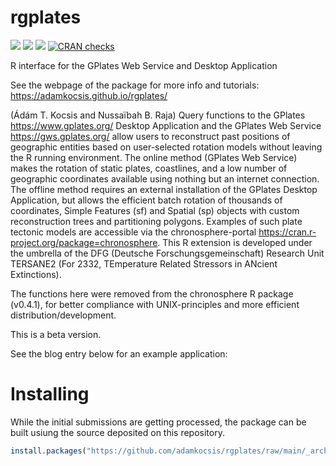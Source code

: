 
# rgplates

[![](https://img.shields.io/badge/devel%20version-0.3.0-green.svg)](https://github.com/adamkocsis/rgplates)
[![](https://www.r-pkg.org/badges/version/rgplates?color=orange)](https://cran.r-project.org/package=rgplates)
[![](http://cranlogs.r-pkg.org/badges/grand-total/rgplates?color=yellow)](https://cran.r-project.org/package=rgplates)
[![CRAN
checks](https://badges.cranchecks.info/summary/rgplates.svg)](https://cran.r-project.org/web/checks/check_results_rgplates.html)

R interface for the GPlates Web Service and Desktop Application

See the webpage of the package for more info and tutorials:
<https://adamkocsis.github.io/rgplates/>

(Ádám T. Kocsis and Nussaïbah B. Raja) Query functions to the GPlates
<https://www.gplates.org/> Desktop Application and the GPlates Web
Service <https://gws.gplates.org/> allow users to reconstruct past
positions of geographic entities based on user-selected rotation models
without leaving the R running environment. The online method (GPlates
Web Service) makes the rotation of static plates, coastlines, and a low
number of geographic coordinates available using nothing but an internet
connection. The offline method requires an external installation of the
GPlates Desktop Application, but allows the efficient batch rotation of
thousands of coordinates, Simple Features (sf) and Spatial (sp) objects
with custom reconstruction trees and partitioning polygons. Examples of
such plate tectonic models are accessible via the chronosphere-portal
<https://cran.r-project.org/package=chronosphere>. This R extension is
developed under the umbrella of the DFG (Deutsche
Forschungsgemeinschaft) Research Unit TERSANE2 (For 2332, TEmperature
Related Stressors in ANcient Extinctions).

The functions here were removed from the chronosphere R package
(v0.4.1), for better compliance with UNIX-principles and more efficient
distribution/development.

This is a beta version.

See the blog entry below for an example application:

# Installing

While the initial submissions are getting processed, the package can be
built usiung the source deposited on this repository.

``` r
install.packages("https://github.com/adamkocsis/rgplates/raw/main/_archive/source/rgplates_0.2.1.tar.gz", repos=NULL, type="source")
```
